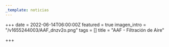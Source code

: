 ```yaml
---
_template: noticias
---
```







+++
date = 2022-06-14T06:00:00Z
featured = true
imagen_intro = "/v1655244003/AAF_dnzv2o.png"
tags = []
title = "AAF - Filtración de Aire"

+++
